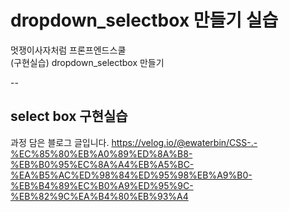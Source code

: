 # dropdown_selectbox 만들기 실습

멋쟁이사자처럼 프론프엔드스쿨 <br>
(구현실습) dropdown_selectbox 만들기 

--
## select box 구현실습
과정 담은 블로그 글입니다. 
https://velog.io/@ewaterbin/CSS-.-%EC%85%80%EB%A0%89%ED%8A%B8-%EB%B0%95%EC%8A%A4%EB%A5%BC-%EA%B5%AC%ED%98%84%ED%95%98%EB%A9%B0-%EB%B4%89%EC%B0%A9%ED%95%9C-%EB%82%9C%EA%B4%80%EB%93%A4

